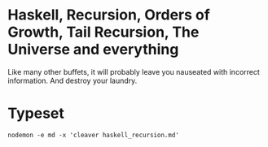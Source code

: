 # Haskell, Recursion, Orders of Growth, Tail Recursion, The Universe and everything

Like many other buffets, it will probably leave you nauseated with incorrect
information. And destroy your laundry.


# Typeset

`nodemon -e md -x 'cleaver haskell_recursion.md'`

